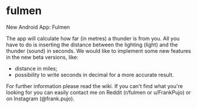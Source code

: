 # fulmen
New Android App: Fulmen

The app will calculate how far (in metres) a thunder is from you. All you have to do is inserting the distance between the lighting (light) and the thunder (sound) in seconds.
We would like to implement some new features in the new beta versions, like:
- distance in miles;
- possibility to write seconds in decimal for a more accurate result.

For further information please read the wiki.
If you can't find what you're looking for you can easily contact me on Reddit (r/fulmen or u/FrankPujo) or on Instagram (@frank.pujo).
